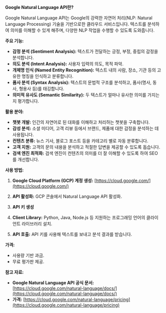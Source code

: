 **Google Natural Language API란?**

Google Natural Language API는 Google의 강력한 자연어 처리(NLP: Natural Language Processing) 기술을 기반으로한 클라우드 서비스입니다. 텍스트를 분석하여 의미를 이해할 수 있게 해주며, 다양한 NLP 작업을 수행할 수 있도록 도와줍니다.

**주요 기능:**

* **감정 분석 (Sentiment Analysis):** 텍스트가 전달하는 긍정, 부정, 중립의 감정을 분석합니다.
* **의도 분석 (Intent Analysis):** 사용자 입력의 의도, 목적 파악.
* **개체명 인식 (Named Entity Recognition):**  텍스트 내의 사람, 장소, 기관 등의 고유한 명칭을 인식하고 분류합니다.
* **품사 분석 (Syntax Analysis):** 텍스트의 문법적 구조를 분석하고, 품사(명사, 동사, 형용사 등)를 태깅합니다.
* **의미적 유사도 (Semantic Similarity):** 두 텍스트가 얼마나 유사한 의미를 가지는지 평가합니다.

**활용 분야:**

* **챗봇 개발:** 인간의 자연어로 된 대화를 이해하고 처리하는 챗봇을 구축합니다.
* **감성 분석:** 소셜 미디어, 고객 리뷰 등에서 브랜드, 제품에 대한 감정을 분석하는 데 사용됩니다.
* **컨텐츠 분류:** 뉴스 기사, 블로그 포스트 등을 카테고리 별로 자동 분류합니다.
* **고객 지원:** 고객의 문의 내용을 분석하고 적절한 답변을 제공할 수 있도록 돕습니다.
* **검색 엔진 최적화:** 검색 엔진이 컨텐츠의 의미를 더 잘 이해할 수 있도록 하여 SEO를 개선합니다.

**사용 방법:**

1. **Google Cloud Platform (GCP) 계정 생성:**  [https://cloud.google.com/](https://cloud.google.com/)

2. **API 활성화:** GCP 콘솔에서 Natural Language API 활성화.

3. **API 키 생성**

4. **Client Library:** Python, Java, Node.js 등 지원하는 프로그래밍 언어의 클라이언트 라이브러리 설치.

5. **API 호출:** API 키를 사용해 텍스트를 보내고 분석 결과를 받습니다.

**가격:**

* 사용량 기반 과금.
* 무료 평가판 제공.

**참고 자료:**

* **Google Natural Language API 공식 문서:** [https://cloud.google.com/natural-language/docs/](https://cloud.google.com/natural-language/docs/)
* **가격:** [https://cloud.google.com/natural-language/pricing](https://cloud.google.com/natural-language/pricing)
